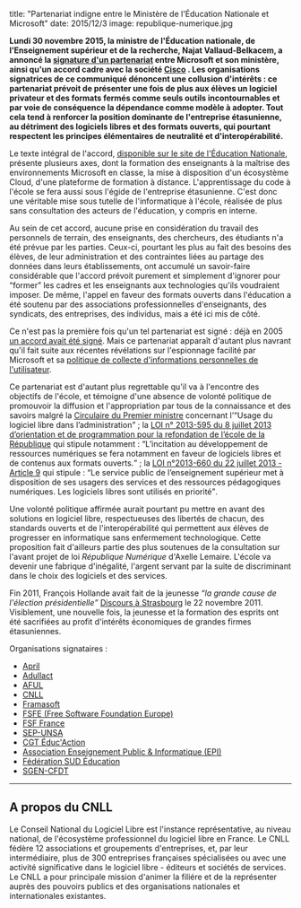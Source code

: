 title: "Partenariat indigne entre le Ministère de l'Éducation Nationale et Microsoft"
date: 2015/12/3
image: republique-numerique.jpg

<p><strong>Lundi 30 novembre 2015, la ministre de l'Éducation nationale, de
l’Enseignement supérieur et de la recherche, Najat Vallaud-Belkacem, a annoncé
la <a href="http://www.education.gouv.fr/cid96030/numerique-a-l-ecole-partenariat-entre-le-ministere-de-l-education-nationale-et-microsoft.html">
signature d'un partenariat</a> entre Microsoft et son ministère, ainsi qu'un
accord cadre avec la société <a href="http://www.idboox.com/culture/ecole-numerique-partenariat-entre-le-ministere-de-leducation-et-cisco/">
Cisco</a> . Les organisations signatrices de ce communiqué dénoncent une
collusion d'intérêts : ce partenariat prévoit de présenter une fois de plus aux
élèves un logiciel privateur et des formats fermés comme seuls outils
incontournables et par voie de conséquence la dépendance comme modèle à
adopter. Tout cela tend à renforcer la position dominante de l'entreprise
étasunienne, au détriment des logiciels libres et des formats ouverts, qui
pourtant respectent les principes élémentaires de neutralité et
d'interopérabilité.</strong></p>

<p>Le texte intégral de l'accord, <a href="http://cache.media.education.gouv.fr/file/Partenaires/17/7/convention_signee_506177.pdf">
disponible sur le site de l'Éducation Nationale</a>, présente plusieurs axes,
dont la formation des enseignants à la maîtrise des environnements Microsoft en
classe, la mise à disposition d'un écosystème Cloud, d'une plateforme de
formation à distance. L'apprentissage du code à l'école se fera aussi sous
l'égide de l'entreprise étasunienne. C'est donc une véritable mise sous tutelle
de l'informatique à l'école, réalisée de plus sans consultation des acteurs de
l'éducation, y compris en interne.</p>

<p>Au sein de cet accord, aucune prise en considération du travail des
personnels de terrain, des enseignants, des chercheurs, des étudiants n'a été
prévue par les parties. Ceux-ci, pourtant les plus au fait des besoins des
élèves, de leur administration et des contraintes liées au partage des données
dans leurs établissements, ont accumulé un savoir-faire considérable que
l'accord prévoit purement et simplement d'ignorer pour <q>former</q> les cadres
et les enseignants aux technologies qu'ils voudraient imposer. De même, l'appel
en faveur des formats ouverts dans l'éducation a été soutenu par des
associations professionnelles d'enseignants, des syndicats, des entreprises,
des individus, mais a été ici mis de côté.</p>

<p>Ce n'est pas la première fois qu'un tel partenariat est signé : déjà en 2005
<a href="https://www.april.org/la-neutralite-commerciale-de-lecole-publique-est-elle-soluble-dans-le-numerique">
un accord avait été signé</a>. Mais ce partenariat apparaît d'autant plus
navrant qu'il fait suite aux récentes révélations sur l'espionnage facilité par
Microsoft et sa <a href="http://www.numerama.com/magazine/33357-windows-10-microsoft-et-vos-donnees-privees-ce-que-vous-devez-savoir.html">
politique de collecte d'informations personnelles de l'utilisateur</a>.</p>

<p>Ce partenariat est d'autant plus regrettable qu'il va à l'encontre des
objectifs de l'école, et témoigne d'une absence de volonté politique de
promouvoir la diffusion et l'appropriation par tous de la connaissance et des
savoirs malgré la <a href="http://circulaire.legifrance.gouv.fr/pdf/2012/09/cir_35837.pdf">Circulaire du
Premier ministre</a> concernant l’<q>Usage du logiciel libre dans
l’administration</q> ; la <a href="http://www.legifrance.gouv.fr/eli/loi/2013/7/8/MENX1241105L/jo#JORFSCTA000027678038">
LOI n° 2013-595 du 8 juillet 2013 d’orientation et de programmation pour la
refondation de l’école de la République</a> qui stipule notamment :
<q>L’incitation au développement de ressources numériques se fera notamment en
faveur de logiciels libres et de contenus aux formats ouverts.</q> ; la
<a href="http://www.legifrance.gouv.fr/eli/loi/2013/7/22/2013-660/jo/article_9">
LOI n°2013-660 du 22 juillet 2013 -Article 9</a> qui stipule : <q>Le service
public de l’enseignement supérieur met à disposition de ses usagers des
services et des ressources pédagogiques numériques. Les logiciels libres sont
utilisés en priorité</q>.</p>

<p>Une volonté politique affirmée aurait pourtant pu mettre en avant des
solutions en logiciel libre, respectueuses des libertés de chacun, des
standards ouverts et de l'interopérabilité qui permettent aux élèves de
progresser en informatique sans enfermement technologique. Cette proposition
fait d'ailleurs partie des plus soutenues de la consultation sur l'avant projet
de loi <em>République Numérique</em> d'Axelle Lemaire. L'école va devenir une
fabrique d'inégalité, l'argent servant par la suite de discriminant dans le
choix des logiciels et des services.</p>

<p>Fin 2011, François Hollande avait fait de la jeunesse <em><q>la grande cause
de l'élection présidentielle</q></em> <a href="http://avechollande.fr/francois-hollande-son-discours-aux-jeunes-de-france-a-strasbourg">
Discours à Strasbourg</a> le 22 novembre 2011. Visiblement, une nouvelle fois,
la jeunesse et la formation des esprits ont été sacrifiées au profit d'intérêts
économiques de grandes firmes étasuniennes.</p>

<p>Organisations signataires :</p>

<ul>
  <li><a href="http://april.org">April</a></li>

  <li><a href="http://www.aful.org">Adullact</a></li>

  <li><a href="http://www.aful.org">AFUL</a></li>

  <li><a href="http://www.cnll.fr">CNLL</a></li>

  <li><a href="http://www.framasoft.org">Framasoft</a></li>

  <li><a href="http://www.fsfe.org">FSFE (Free Software Foundation
  Europe)</a></li>

  <li><a href="http://www.fsffrance.org">FSF France</a></li>

  <li><a href="http://www.sep-unsa.org/">SEP-UNSA</a></li>

  <li><a href="http://www.unsen.cgt.fr/">CGT Éduc'Action</a></li>

  <li><a href="http://epi.asso.fr/">Association Enseignement Public &amp;
  Informatique (EPI)</a></li>

  <li><a href="http://sudeducation.org">Fédération SUD Éducation</a></li>

  <li><a href="http://sgen.cfdt.fr">SGEN-CFDT</a></li>
</ul>
<hr>

## A propos du CNLL

Le Conseil National du Logiciel Libre est l'instance représentative, au niveau national, de l'écosystème professionnel du logiciel libre en France. Le CNLL fédère 12 associations et groupements d'entreprises, et, par leur intermédiaire, plus de 300 entreprises françaises spécialisées ou avec une activité significative dans le logiciel libre - éditeurs et sociétés de services. Le CNLL a pour principale mission d'animer la filiére et de la représenter auprès des pouvoirs publics et des organisations nationales et internationales existantes.

